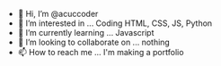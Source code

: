 - 👋 Hi, I’m @acuccoder
- 👀 I’m interested in ... Coding HTML, CSS, JS, Python
- 🌱 I’m currently learning ... Javascript
- 💞️ I’m looking to collaborate on ... nothing
- 📫 How to reach me ... I'm making a portfolio

<!---
acuccoder/acuccoder is a ✨ special ✨ repository because its `README.md` (this file) appears on your GitHub profile.
You can click the Preview link to take a look at your changes.
--->
